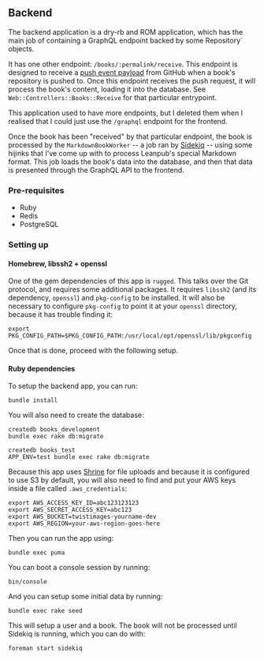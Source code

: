 ## Backend

The backend application is a dry-rb and ROM application, which has the main job of
containing a GraphQL endpoint backed by some Repository` objects.

It has one other endpoint: `/books/:permalink/receive`. This endpoint is
designed to receive a [push event
payload](https://developer.github.com/v3/activity/events/types/#pushevent) from GitHub when a book's repository is pushed to. Once this endpoint receives the push request, it will process the book's content, loading it into the database. See `Web::Controllers::Books::Receive` for that particular entrypoint.

This application used to have more endpoints, but I deleted them when I realised that I could just use the `/graphql` endpoint for the frontend.

Once the book has been "received" by that particular endpoint, the book is processed by the `MarkdownBookWorker` -- a job ran by [Sidekiq](https://sidekiq.org/) -- using some hijinks that I've come up with to process Leanpub's special Markdown format. This job loads the book's data into the database, and then that data is presented through the GraphQL API to the frontend.

### Pre-requisites

* Ruby
* Redis
* PostgreSQL

### Setting up

#### Homebrew, libssh2 + openssl

One of the gem dependencies of this app is `rugged`. This talks over the Git protocol, and requires some additional packages. It requires `libssh2` (and its dependency, `openssl`) and `pkg-config` to be installed. It will also be necessary to configure `pkg-config` to point it at your `openssl` directory, because it has trouble finding it:

```
export PKG_CONFIG_PATH=$PKG_CONFIG_PATH:/usr/local/opt/openssl/lib/pkgconfig
```

Once that is done, proceed with the following setup.

#### Ruby dependencies

To setup the backend app, you can run:

```
bundle install
```

You will also need to create the database:

```
createdb books_development
bundle exec rake db:migrate

createdb books_test
APP_ENV=test bundle exec rake db:migrate
```

Because this app uses [Shrine](https://shrinerb.com) for file uploads and because it is configured to use S3 by default, you will also need to find and put your AWS keys inside a file called `.aws_credentials`:

```
export AWS_ACCESS_KEY_ID=abc123123123
export AWS_SECRET_ACCESS_KEY=abc123
export AWS_BUCKET=twistimages-yourname-dev
export AWS_REGION=your-aws-region-goes-here
```

Then you can run the app using:

```
bundle exec puma
```

You can boot a console session by running:

```
bin/console
```

And you can setup some initial data by running:

```
bundle exec rake seed
```

This will setup a user and a book. The book will not be processed until Sidekiq is running, which you can do with:

```
foreman start sidekiq
```
